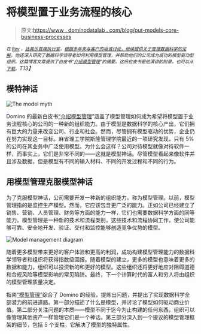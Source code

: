 # 将模型置于业务流程的核心

> 原文:[https://www . dominodatalab . com/blog/put-models-core-business-processes](https://www.dominodatalab.com/blog/put-models-core-business-processes)

*<small>在 [Rev](http://dominorev.wpengine.com/speakers/nick-elprin/) ，[达美乐首席执行官](https://www.linkedin.com/in/nick-elprin-0b30a038/)，[根据多年来与客户的坦诚讨论，继续提供关于管理数据科学的见解](https://blog.dominodatalab.com/managing-data-science-as-a-capability/)。他还深入研究了数据科学领导者如何利用模型管理，并帮助他们的公司成为成功的模型驱动型组织。这篇博客文章提供了白皮书“[介绍模型管理](https://www.dominodatalab.com/resources/model-management/?utm_source=blog&utm_medium=post&utm_campaign=)”的摘要。这份白皮书是他演讲的附录，也可以从[下载](https://www.dominodatalab.com/resources/model-management/?utm_source=blog&utm_medium=post&utm_campaign=)。</small>T13】*

## 模特神话

![The model myth](../Images/260272851adc19385aef4c78406d6247.png)

Domino 的最新白皮书[“介绍模型管理](https://www.dominodatalab.com/resources/model-management/?utm_source=blog&utm_medium=post&utm_campaign=)”涵盖了模型管理如何成为希望将模型置于业务流程核心的公司的一种新的组织能力。由于模型是数据科学的核心产出，它们拥有巨大的力量来改变公司、行业和社会。然而，尽管拥有模型驱动的优势，企业仍在努力实现这一目标。麻省理工学院斯隆管理学院最近的一项研究发现，只有 5%的公司在其业务中广泛使用模型。为什么会这样？公司对待模型就像对待软件一样，而事实上，它们是非常不同的——这就是模型神话。尽管模型看起来像软件并且涉及数据，但是模型有不同的输入材料、不同的开发过程和不同的行为。

## 用模型管理克服模型神话

为了克服模型神话，公司需要开发一种新的组织能力，称为模型管理。以前，模型管理指的是监控生产模型。然而，它应该包含更广泛的能力。正如公司已经建立了销售、营销、人员管理、财务等方面的能力一样，它们也需要数据科学方面的同等能力。模型管理是一种新的技术和流程类别，这些技术和流程协同工作，使公司能够可靠、安全地开发、验证、交付和监控能够创造竞争优势的模型。

![Model management diagram](../Images/7f927864632e37cc6b896634a19fbfda.png)

随着更多模型带来更好的客户体验和更高的利润，成功构建模型管理能力的数据科学领导者和组织将获得指数级回报。随着模型的建立，更多的模型也意味着更多的数据和能力，组织可以投资新的和更好的模型。这些组织还将更好地应对阻碍道德和合规风险等模型影响的常见陷阱。最终，下一个计算时代的富人和穷人将由组织的模型管理质量决定。

指南[“模型管理”](https://www.dominodatalab.com/resources/model-management/?utm_source=blog&utm_medium=post&utm_campaign=)综合了 Domino 的经验，提炼出问题，并提出了实现数据科学全部潜力的前进道路。第一部分描述了什么是模型，并讨论了模型如何驱动商业价值。第二部分关注问题的本质——模型不同于迄今为止构建的任何东西，组织可以像管理其他资产一样管理它们是一个神话。第三部分深入到一个提议的模型管理框架的细节，包括 5 个支柱，它解决了模型的独特属性。